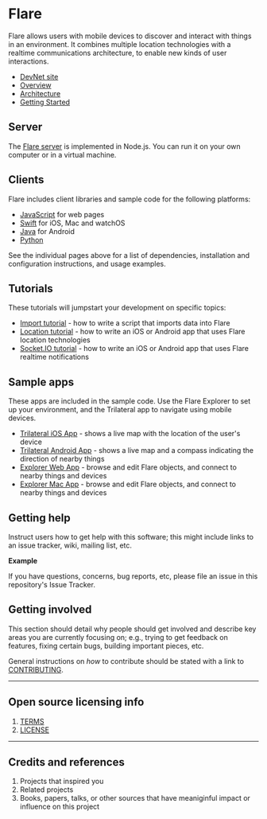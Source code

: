 # Flare

Flare allows users with mobile devices to discover and interact with things in an environment. It combines multiple location technologies with a realtime communications architecture, to enable new kinds of user interactions. 

- [DevNet site](http://devnet-stage.kpimdp.com/site/flare/)
- [Overview](http://devnet-stage.kpimdp.com/site/flare/discover/overview/)
- [Architecture](http://devnet-stage.kpimdp.com/site/flare/discover/architecture/)
- [Getting Started](http://devnet-stage.kpimdp.com/site/flare/discover/gettingstarted/)

## Server

The [Flare server](server/) is implemented in Node.js. You can run it on your own computer or in a virtual machine. 

## Clients

Flare includes client libraries and sample code for the following platforms:

- [JavaScript](server/public/) for web pages
- [Swift](swift/) for iOS, Mac and watchOS
- [Java](java/) for Android
- [Python](python/)

See the individual pages above for a list of dependencies, installation and configuration instructions, and usage examples.

## Tutorials

These tutorials will jumpstart your development on specific topics:

- [Import tutorial](http://devnet-stage.kpimdp.com/site/flare/learn/import-tutorial/) - how to write a script that imports data into Flare
- [Location tutorial](http://devnet-stage.kpimdp.com/site/flare/learn/location-tutorial/) - how to write an iOS or Android app that uses Flare location technologies
- [Socket.IO tutorial](http://devnet-stage.kpimdp.com/site/flare/learn/socketio-tutorial/) - how to write an iOS or Android app that uses Flare realtime notifications

## Sample apps

These apps are included in the sample code. Use the Flare Explorer to set up your environment, and the Trilateral app to navigate using mobile devices.

- [Trilateral iOS App](http://devnet-stage.kpimdp.com/site/flare/learn/trilateral-ios/) - shows a live map with the location of the user's device
- [Trilateral Android App](http://devnet-stage.kpimdp.com/site/flare/learn/trilateral-android/) - shows a live map and a compass indicating the direction of nearby things
- [Explorer Web App](http://devnet-stage.kpimdp.com/site/flare/learn/explorer-web/) - browse and edit Flare objects, and connect to nearby things and devices
- [Explorer Mac App](http://devnet-stage.kpimdp.com/site/flare/learn/explorer-mac/) - browse and edit Flare objects, and connect to nearby things and devices

## Getting help

Instruct users how to get help with this software; this might include links to an issue tracker, wiki, mailing list, etc.

**Example**

If you have questions, concerns, bug reports, etc, please file an issue in this repository's Issue Tracker.

## Getting involved

This section should detail why people should get involved and describe key areas you are
currently focusing on; e.g., trying to get feedback on features, fixing certain bugs, building
important pieces, etc.

General instructions on _how_ to contribute should be stated with a link to [CONTRIBUTING](CONTRIBUTING.md).


----

## Open source licensing info
1. [TERMS](TERMS.md)
2. [LICENSE](LICENSE)


----

## Credits and references

1. Projects that inspired you
2. Related projects
3. Books, papers, talks, or other sources that have meaniginful impact or influence on this project
